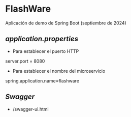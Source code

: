 # FlashWare

Aplicación de demo de Spring Boot (septiembre de 2024)

## _application.properties_

- Para establecer el puerto HTTP

server.port = 8080

- Para establecer el nombre del microservicio

spring.application.name=flashware

## _Swagger_

- /swagger-ui.html




